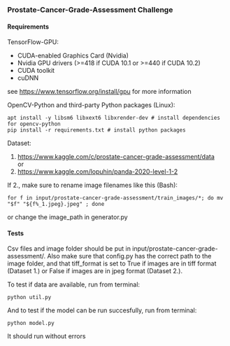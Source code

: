 ### Prostate-Cancer-Grade-Assessment Challenge

#### Requirements

TensorFlow-GPU:
* CUDA-enabled Graphics Card (Nvidia)
* Nvidia GPU drivers (>=418 if CUDA 10.1 or >=440 if CUDA 10.2)
* CUDA toolkit
* cuDNN

see https://www.tensorflow.org/install/gpu for more information


OpenCV-Python and third-party Python packages (Linux):
```
apt install -y libsm6 libxext6 libxrender-dev # install dependencies for opencv-python
pip install -r requirements.txt # install python packages
```

Dataset:<br>
1. https://www.kaggle.com/c/prostate-cancer-grade-assessment/data<br>
or
2. https://www.kaggle.com/lopuhin/panda-2020-level-1-2<br>

If 2., make sure to rename image filenames like this (Bash):
```
for f in input/prostate-cancer-grade-assessment/train_images/*; do mv "$f" "${f%_1.jpeg}.jpeg" ; done
```
or change the image\_path in generator.py


#### Tests

Csv files and image folder should be put in input/prostate-cancer-grade-assessment/. Also make sure that config.py has the correct path to the image folder, and that tiff\_format is set to True if images are in tiff format (Dataset 1.) or False if images are in jpeg format (Dataset 2.).

To test if data are available, run from terminal:

```
python util.py
```

And to test if the model can be run succesfully, run from terminal:

```
python model.py
```
It should run without errors




